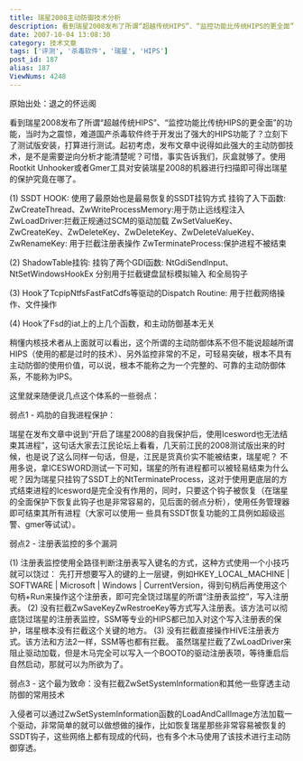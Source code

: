 ```yaml
---
title: 瑞星2008主动防御技术分析
description: 看到瑞星2008发布了所谓“超越传统HIPS”、“监控功能比传统HIPS的更全面”的功能，当时为之震惊，难道国产杀毒软件终于开发出了强大的HIPS功能了？立刻下了测试版安装，打算进行测试。起初考虑，发布文章中说得如此强大的主动防御技术，是不是需要逆向分析才能清楚呢？可惜，事实告诉我们，灰盒就够了。使用RootkitUnhooker或者Gmer工具对安装瑞星2008的机器进行扫描即可得出瑞星的保护究竟在哪了。(1)SSDTHOOK:使用了最原始也是最易恢复的SSDT挂钩方式挂钩了入下函数:ZwCreateThread、ZwWriteProcessMemory:用于防止远线程注入.............................
date: 2007-10-04 13:08:30
category: 技术文章
tags: ['评测', '杀毒软件', '瑞星', 'HIPS']
post_id: 187
alias: 187
ViewNums: 4248
---
```


原始出处：退之的怀远阁

看到瑞星2008发布了所谓&ldquo;超越传统HIPS&rdquo;、&ldquo;监控功能比传统HIPS的更全面&rdquo;的功能，当时为之震惊，难道国产杀毒软件终于开发出了强大的HIPS功能了？立刻下了测试版安装，打算进行测试。起初考虑，发布文章中说得如此强大的主动防御技术，是不是需要逆向分析才能清楚呢？可惜，事实告诉我们，灰盒就够了。使用Rootkit Unhooker或者Gmer工具对安装瑞星2008的机器进行扫描即可得出瑞星的保护究竟在哪了。

(1) SSDT HOOK: 使用了最原始也是最易恢复的SSDT挂钩方式
挂钩了入下函数:
ZwCreateThread、ZwWriteProcessMemory:用于防止远线程注入
ZwLoadDriver:拦截正规通过SCM的驱动加载
ZwSetValueKey、ZwCreateKey、ZwDeleteKey、ZwDeleteKey、ZwDeleteValueKey、ZwRenameKey:
用于拦截注册表操作
ZwTerminateProcess:保护进程不被结束

(2) ShadowTable挂钩:
挂钩了两个GDI函数: NtGdiSendInput、NtSetWindowsHookEx
分别用于拦截键盘鼠标模拟输入 和全局钩子

(3) Hook了TcpipNtfsFastFatCdfs等驱动的Dispatch Routine:
用于拦截网络操作、文件操作

(4) Hook了Fsd的iat上的上几个函数，和主动防御基本无关

稍懂内核技术者从上面就可以看出，这个所谓的主动防御体系不但不能说超越所谓HIPS（使用的都是过时的技术）、另外监控非常的不足，可轻易突破，根本不具有主动防御的使用价值，可以说，根本不能称之为一个完整的、可靠的主动防御体系，不能称为IPS。

这里就来随便说几点这个体系的一些弱点：

弱点1 - 鸡肋的自我进程保护：

瑞星在发布文章中说到&ldquo;开启了瑞星2008的自我保护后，使用Icesword也无法结束其进程&rdquo;，这句话大家去江民论坛上看看，几天前江民的2008测试版出来的时候，也是说了这么同样一句话，但是，江民是货真价实不能被结束，瑞星呢？
不用多说，拿ICESWORD测试一下可知，瑞星的所有进程都可以被轻易结束为什么呢？因为瑞星只挂钩了SSDT上的NtTerminateProcess，这对于使用更底层的方式结束进程的Icesword是完全没有作用的，同时，只要这个钩子被恢复（在瑞星的全面保护下恢复此钩子也是非常容易的，见后面的弱点分析），使用任务管理器即可结束其所有进程（大家可以使用一 些具有SSDT恢复功能的工具例如超级巡警、gmer等试试）。

弱点2 - 注册表监控的多个漏洞

(1) 注册表监控使用全路径判断注册表写入键名的方式，这种方式使用一个小技巧就可以饶过：
先打开想要写入的键的上一层键，例如HKEY_LOCAL_MACHINE | SOFTWARE | Microsoft | Windows | CurrentVersion，得到句柄后再使用这个句柄+Run来操作这个注册表，即可完全饶过瑞星的所谓&ldquo;注册表监控&rdquo;，写入注册表。
(2) 没有拦截ZwSaveKeyZwRestroeKey等方式写入注册表。该方法可以彻底饶过瑞星的注册表监控，SSM等专业的HIPS都已加入对这个写入注册表的保护，瑞星根本没有拦截这个关键的地方。
(3) 没有拦截直接操作HIVE注册表方式。该方法和方法2一样，SSM等也都有拦截。
虽然瑞星拦截了ZwLoadDriver来阻止驱动加载，但是木马完全可以写入一个BOOT0的驱动注册表项，等待重启后自然启动，那就可以为所欲为了。

弱点3 - 这个最为致命：没有拦截ZwSetSystemInformation和其他一些穿透主动防御的常用技术

入侵者可以通过ZwSetSystemInformation函数的LoadAndCallImage方法加载一个驱动，非常简单的就可以做想做的操作，比如恢复瑞星那些非常容易被恢复的SSDT钩子，这些网络上都有现成的代码，也有多个木马使用了该技术进行主动防御穿透。

